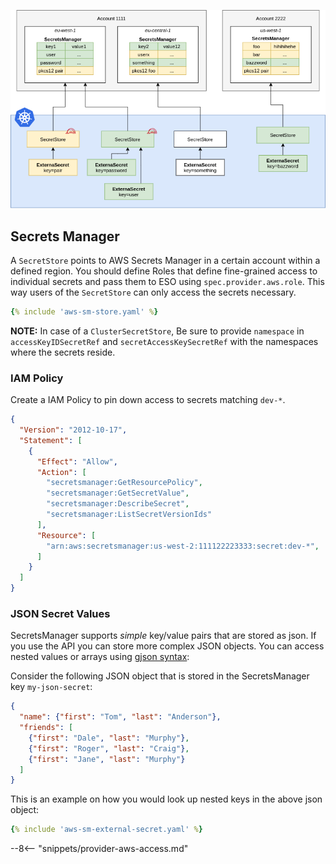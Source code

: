 
![aws sm](./pictures/eso-az-kv-aws-sm.png)

## Secrets Manager

A `SecretStore` points to AWS Secrets Manager in a certain account within a
defined region. You should define Roles that define fine-grained access to
individual secrets and pass them to ESO using `spec.provider.aws.role`. This
way users of the `SecretStore` can only access the secrets necessary.

``` yaml
{% include 'aws-sm-store.yaml' %}
```
**NOTE:** In case of a `ClusterSecretStore`, Be sure to provide `namespace` in `accessKeyIDSecretRef` and `secretAccessKeySecretRef`  with the namespaces where the secrets reside.
### IAM Policy

Create a IAM Policy to pin down access to secrets matching `dev-*`.

``` json
{
  "Version": "2012-10-17",
  "Statement": [
    {
      "Effect": "Allow",
      "Action": [
        "secretsmanager:GetResourcePolicy",
        "secretsmanager:GetSecretValue",
        "secretsmanager:DescribeSecret",
        "secretsmanager:ListSecretVersionIds"
      ],
      "Resource": [
        "arn:aws:secretsmanager:us-west-2:111122223333:secret:dev-*",
      ]
    }
  ]
}
```
### JSON Secret Values

SecretsManager supports *simple* key/value pairs that are stored as json. If you use the API you can store more complex JSON objects. You can access nested values or arrays using [gjson syntax](https://github.com/tidwall/gjson/blob/master/SYNTAX.md):

Consider the following JSON object that is stored in the SecretsManager key `my-json-secret`:
``` json
{
  "name": {"first": "Tom", "last": "Anderson"},
  "friends": [
    {"first": "Dale", "last": "Murphy"},
    {"first": "Roger", "last": "Craig"},
    {"first": "Jane", "last": "Murphy"}
  ]
}
```

This is an example on how you would look up nested keys in the above json object:

``` yaml
{% include 'aws-sm-external-secret.yaml' %}
```

--8<-- "snippets/provider-aws-access.md"
